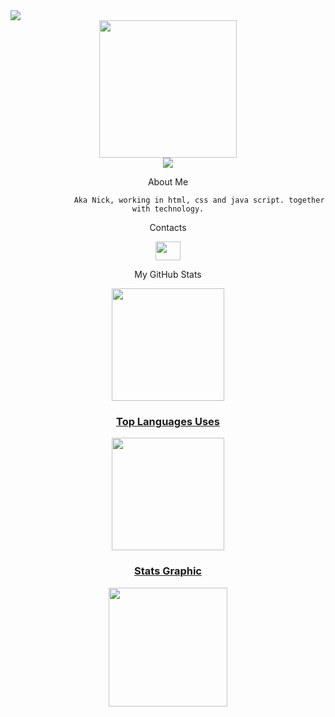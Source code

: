 <img src="https://komarev.com/ghpvc/?username=nickscr1pt&color=blue&style=flat">
<div align = "center">
  <img height= "220px" src="https://i.pinimg.com/originals/16/f1/da/16f1dae6275c1de9b0b8ff71195aff79.png">
  <div align = "center">
  <img src="https://readme-typing-svg.herokuapp.com?size=24&color=23238E&vCenter=true&multiline=true&lines=Hello!+Welcome+to+my+GitHub.">
</div align= center>
  
  About Me
  
                  Aka Nick, working in html, css and java script. together with technology.
  
  
  Contacts
  
  
<div>
  
<a href="https://discord.gg/3r8VteegmH" target="blank"><img align="center" src="https://raw.githubusercontent.com/rahuldkjain/github-profile-readme-generator/master/src/images/icons/Social/discord.svg" alt="" height="30" width="40" /></a>

</div>
  
</p>
  
  My GitHub Stats
 
<div align="center">
  <a href="https://github.com/nickscr1pt">
  <img height="180em" src="https://github-readme-stats.vercel.app/api?username=nickscr1pt&show_icons=true&theme=midnight-purple&include_all_commits=true&count_private=true"/>
      
    
 ### Top Languages Uses
          
 <div align="center">
  <img height="180em" src="https://github-readme-stats.vercel.app/api/top-langs/?username=nickscr1pt&layout=compact&langs_count=7&theme=midnight-purple"/>

 ### Stats Graphic       

  <a href="https://github.com/nickscr1pt">
  <img height="190em" src="https://activity-graph.herokuapp.com/graph?username=nickscr1pt&theme=github&bg_color=20232a&hide_border=true"/>
  <img height="190em" src="https://github-readme-stats.vercel.app/api/top-langs/    
<div>
                           
